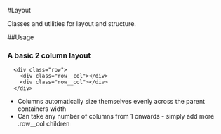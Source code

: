 #Layout

Classes and utilities for layout and structure.

##Usage

### A basic 2 column layout

      <div class="row">
        <div class="row__col"></div>
        <div class="row__col"></div>
      </div>

* Columns automatically size themselves evenly across the parent containers width
* Can take any number of columns from 1 onwards - simply add more .row__col children
